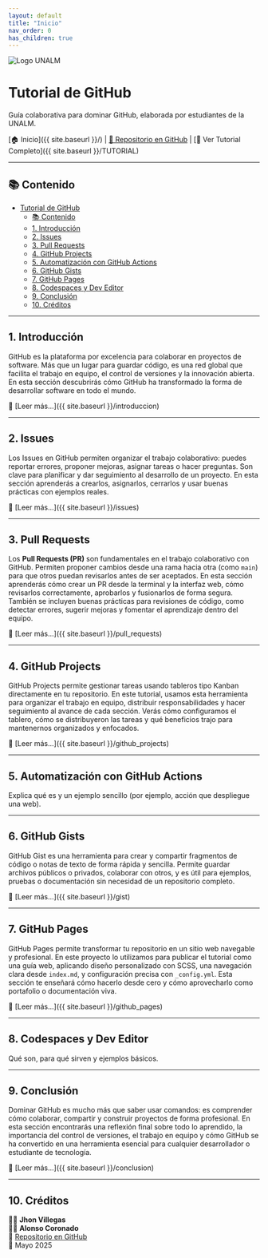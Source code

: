 ```yaml
---
layout: default
title: "Inicio"
nav_order: 0
has_children: true
---
```


<img src="{{ site.baseurl }}/assets/Escudo_UNALM.jpg" alt="Logo UNALM" class="header-logo">

# Tutorial de GitHub

Guía colaborativa para dominar GitHub, elaborada por estudiantes de la UNALM.

[🏠 Inicio]({{ site.baseurl }}/) | [📁 Repositorio en GitHub](https://github.com/JhoJha/TUTORIAL-GITHUB) | [📘 Ver Tutorial Completo]({{ site.baseurl }}/TUTORIAL)

---

## 📚 Contenido

- [Tutorial de GitHub](#tutorial-de-github)
  - [📚 Contenido](#-contenido)
  - [1. Introducción](#1-introducción)
  - [2. Issues](#2-issues)
  - [3. Pull Requests](#3-pull-requests)
  - [4. GitHub Projects](#4-github-projects)
  - [5. Automatización con GitHub Actions](#5-automatización-con-github-actions)
  - [6. GitHub Gists](#6-github-gists)
  - [7. GitHub Pages](#7-github-pages)
  - [8. Codespaces y Dev Editor](#8-codespaces-y-dev-editor)
  - [9. Conclusión](#9-conclusión)
  - [10. Créditos](#10-créditos)

---

## 1. Introducción

GitHub es la plataforma por excelencia para colaborar en proyectos de software. Más que un lugar para guardar código, es una red global que facilita el trabajo en equipo, el control de versiones y la innovación abierta. En esta sección descubrirás cómo GitHub ha transformado la forma de desarrollar software en todo el mundo.

🔗 [Leer más...]({{ site.baseurl }}/introduccion)

---

## 2. Issues

Los Issues en GitHub permiten organizar el trabajo colaborativo: puedes reportar errores, proponer mejoras, asignar tareas o hacer preguntas. Son clave para planificar y dar seguimiento al desarrollo de un proyecto.
En esta sección aprenderás a crearlos, asignarlos, cerrarlos y usar buenas prácticas con ejemplos reales.

🔗 [Leer más...]({{ site.baseurl }}/issues)

---

## 3. Pull Requests

Los **Pull Requests (PR)** son fundamentales en el trabajo colaborativo con GitHub. Permiten proponer cambios desde una rama hacia otra (como `main`) para que otros puedan revisarlos antes de ser aceptados. En esta sección aprenderás cómo crear un PR desde la terminal y la interfaz web, cómo revisarlos correctamente, aprobarlos y fusionarlos de forma segura. También se incluyen buenas prácticas para revisiones de código, como detectar errores, sugerir mejoras y fomentar el aprendizaje dentro del equipo.

🔗 [Leer más...]({{ site.baseurl }}/pull_requests)

---

## 4. GitHub Projects

GitHub Projects permite gestionar tareas usando tableros tipo Kanban directamente en tu repositorio. En este tutorial, usamos esta herramienta para organizar el trabajo en equipo, distribuir responsabilidades y hacer seguimiento al avance de cada sección. Verás cómo configuramos el tablero, cómo se distribuyeron las tareas y qué beneficios trajo para mantenernos organizados y enfocados.

🔗 [Leer más...]({{ site.baseurl }}/github_projects)

---

## 5. Automatización con GitHub Actions

Explica qué es y un ejemplo sencillo (por ejemplo, acción que despliegue una web).

---

## 6. GitHub Gists

GitHub Gist es una herramienta para crear y compartir fragmentos de código o notas de texto de forma rápida y sencilla. Permite guardar archivos públicos o privados, colaborar con otros, y es útil para ejemplos, pruebas o documentación sin necesidad de un repositorio completo.

🔗 [Leer más...]({{ site.baseurl }}/gist)

---

## 7. GitHub Pages

GitHub Pages permite transformar tu repositorio en un sitio web navegable y profesional. En este proyecto lo utilizamos para publicar el tutorial como una guía web, aplicando diseño personalizado con SCSS, una navegación clara desde `index.md`, y configuración precisa con `_config.yml`. Esta sección te enseñará cómo hacerlo desde cero y cómo aprovecharlo como portafolio o documentación viva.

🔗 [Leer más...]({{ site.baseurl }}/github_pages)

---

## 8. Codespaces y Dev Editor

Qué son, para qué sirven y ejemplos básicos.

---

## 9. Conclusión

Dominar GitHub es mucho más que saber usar comandos: es comprender cómo colaborar, compartir y construir proyectos de forma profesional. En esta sección encontrarás una reflexión final sobre todo lo aprendido, la importancia del control de versiones, el trabajo en equipo y cómo GitHub se ha convertido en una herramienta esencial para cualquier desarrollador o estudiante de tecnología.

🔗 [Leer más...]({{ site.baseurl }}/conclusion)

---

## 10. Créditos

👨‍💻 **Jhon Villegas**  
👨‍💻 **Alonso Coronado**  
🔗 [Repositorio en GitHub](https://github.com/JhoJha/TUTORIAL-GITHUB)  
📅 Mayo 2025
